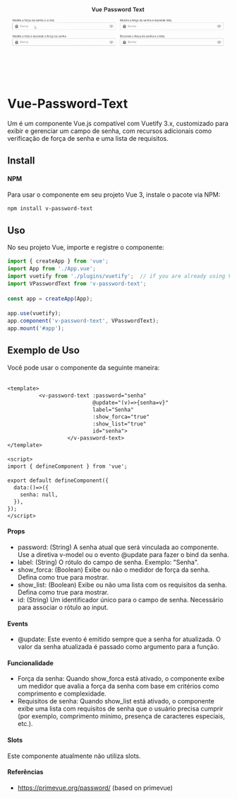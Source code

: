 ![Gif](public/movie.gif)

# Vue-Password-Text
Um é um componente Vue.js compatível com Vuetify 3.x, customizado para exibir e gerenciar um campo de senha, com recursos adicionais como verificação de força de senha e uma lista de requisitos.

## Install 
#### NPM 
Para usar o componente em seu projeto Vue 3, instale o pacote via NPM:

```bash 
npm install v-password-text
``` 
## Uso
No seu projeto Vue, importe e registre o componente:

```javascript 
import { createApp } from 'vue';
import App from './App.vue';
import vuetify from './plugins/vuetify';  // if you are already using Vuetify 
import VPasswordText from 'v-password-text';

const app = createApp(App);

app.use(vuetify);
app.component('v-password-text', VPasswordText);
app.mount('#app');
```
## Exemplo de Uso
Você pode usar o componente da seguinte maneira:

```vue

<template>
          <v-password-text :password="senha"
                           @update="(v)=>{senha=v}"
                           label="Senha"
                           :show_forca="true"
                           :show_list="true"
                           id="senha">
                   </v-password-text>
</template>

<script>
import { defineComponent } from 'vue';

export default defineComponent({
  data:()=>({
    senha: null,
  }),
});
</script>

```
#### Props
* password: (String) A senha atual que será vinculada ao componente. Use a diretiva v-model ou o evento @update para fazer o bind da senha.
* label: (String) O rótulo do campo de senha. Exemplo: "Senha".
* show_forca: (Boolean) Exibe ou não o medidor de força da senha. Defina como true para mostrar.
* show_list: (Boolean) Exibe ou não uma lista com os requisitos da senha. Defina como true para mostrar.
* id: (String) Um identificador único para o campo de senha. Necessário para associar o rótulo ao input.

#### Events
* @update: Este evento é emitido sempre que a senha for atualizada. O valor da senha atualizada é passado como argumento para a função.

#### Funcionalidade
* Força da senha: Quando show_forca está ativado, o componente exibe um medidor que avalia a força da senha com base em critérios como comprimento e complexidade.
* Requisitos de senha: Quando show_list está ativado, o componente exibe uma lista com requisitos de senha que o usuário precisa cumprir (por exemplo, comprimento mínimo, presença de caracteres especiais, etc.).


#### Slots
Este componente atualmente não utiliza slots.

#### Referências
* https://primevue.org/password/ (based on primevue)

